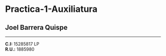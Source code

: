 # Practica-1-Auxiliatura
## Joel Barrera Quispe
<hr>
<strong>C.I:</strong> 15285817 LP <br>
<strong>R.U.:</strong> 1885980

